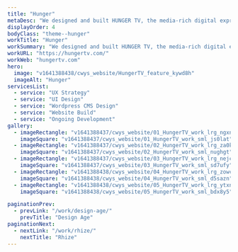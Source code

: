 ```yaml
---
title: "Hunger"
metaDesc: "We designed and built HUNGER TV, the media-rich digital expression of Rankin's biannual culture and fashion magazine, building the CMS from scratch to meet the needs of a fast-paced creative publisher."
displayOrder: 4
bodyClass: "theme--hunger"
workTitle: "Hunger"
workSummary: "We designed and built HUNGER TV, the media-rich digital expression of Rankin's biannual culture and fashion magazine, building the CMS from scratch to meet the needs of a fast-paced creative publisher."
workURL: "https://hungertv.com/"
workWeb: "hungertv.com"
hero:
  image: "v1641388438/cwys_website/HungerTV_feature_kywd8h"
  imageAlt: "Hunger"
servicesList:
  - service: "UX Strategy"
  - service: "UI Design"
  - service: "Wordpress CMS Design"
  - service: "Website Build"
  - service: "Ongoing Development"
gallery:
  - imageRectangle: "v1641388437/cwys_website/01_HungerTV_work_lrg_ngxnwo"
    imageSquare: "v1641388437/cwys_website/01_HungerTV_work_sml_js0lat"
  - imageRectangle: "v1641388437/cwys_website/02_HungerTV_work_lrg_za0krx"
    imageSquare: "v1641388437/cwys_website/02_HungerTV_work_sml_nughgt"
  - imageRectangle: "v1641388437/cwys_website/03_HungerTV_work_lrg_nejcu5"
    imageSquare: "v1641388437/cwys_website/03_HungerTV_work_sml_sd7ufy"
  - imageRectangle: "v1641388438/cwys_website/04_HungerTV_work_lrg_zowchc"
    imageSquare: "v1641388438/cwys_website/04_HungerTV_work_sml_d5sazn"
  - imageRectangle: "v1641388438/cwys_website/05_HungerTV_work_lrg_ytxnva"
    imageSquare: "v1641388438/cwys_website/05_HungerTV_work_sml_bdx8y5"

paginationPrev:
  - prevLink: "/work/design-age/"
    prevTitle: "Design Age"
paginationNext:
  - nextLink: "/work/rhize/"
    nextTitle: "Rhize"
---
```


